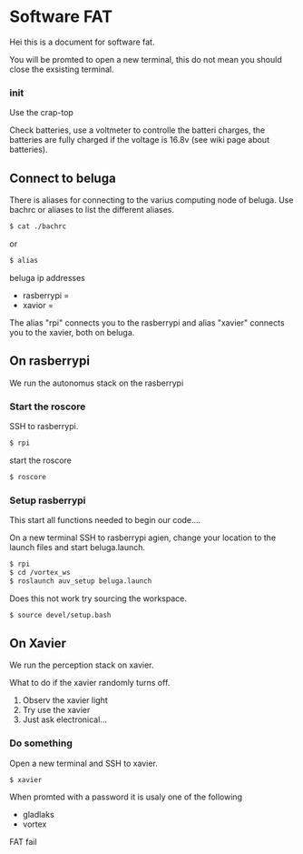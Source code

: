 # Software FAT

Hei this is a document for software fat.

You will be promted to open a new terminal, this do not mean you should close the exsisting terminal.

### init

Use the crap-top

Check batteries, use a voltmeter to controlle the batteri charges, the batteries are fully charged if the voltage is 16.8v (see wiki page about batteries).

## Connect to beluga

There is aliases for connecting to the varius computing node of beluga. Use bachrc or aliases to list the different aliases.

```bash
$ cat ./bachrc
```
or
```bash
$ alias
```

beluga ip addresses
- rasberrypi = 
- xavior = 

The alias "rpi" connects you to the rasberrypi and alias "xavier" connects you to the xavier, both on beluga.

## On rasberrypi

We run the autonomus stack on the rasberrypi

### Start the roscore

SSH to rasberrypi.

```bash
$ rpi
```

start the roscore

```bash
$ roscore
```

### Setup rasberrypi 

This start all functions needed to begin our code....

On a new terminal SSH to rasberrypi agien, change your location to the launch files and start beluga.launch.

```bash
$ rpi
$ cd /vortex_ws
$ roslaunch auv_setup beluga.launch
```
Does this not work try sourcing the workspace.

```bash
$ source devel/setup.bash
```

## On Xavier

We run the perception stack on xavier.

What to do if the xavier randomly turns off.
1. Observ the xavier light
2. Try use the xavier
3. Just ask electronical...

### Do something

Open a new terminal and SSH to xavier.

```bash
$ xavier
```

When promted with a password it is usaly one of the following
- gladlaks
- vortex




FAT fail







